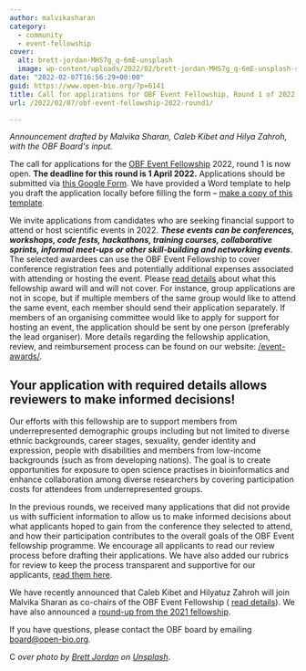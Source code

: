 ```yaml
---
author: malvikasharan
category:
  - community
  - event-fellowship
cover:
  alt: brett-jordan-MHS7g_q-6mE-unsplash
  image: wp-content/uploads/2022/02/brett-jordan-MHS7g_q-6mE-unsplash-scaled.jpg
date: "2022-02-07T16:56:29+00:00"
guid: https://www.open-bio.org/?p=6141
title: Call for applications for OBF Event Fellowship, Round 1 of 2022
url: /2022/02/07/obf-event-fellowship-2022-round1/

---
```

_Announcement drafted by Malvika Sharan, Caleb Kibet and Hilya Zahroh, with the OBF Board's input._

The call for applications for the [OBF Event Fellowship](/event-awards/) 2022, round 1 is now open. **The deadline for this round is 1 April 2022.** Applications should be submitted via [this Google Form](https://forms.gle/Rt7Si7eT2MuTqrQZ9). We have provided a Word template to help you draft the application locally before filling the form – [make a copy of this template](https://docs.google.com/document/d/1tgzkHS84L8m3RwYoL7X86Axb6p_OiqNWaoJpiV4q8S0/).

We invite applications from candidates who are seeking financial support to attend or host scientific events in 2022. **_These events can be conferences, workshops, code fests, hackathons, training courses, collaborative sprints, informal meet-ups or other skill-building and networking events_**. The selected awardees can use the OBF Event Fellowship to cover conference registration fees and potentially additional expenses associated with attending or hosting the event. Please [read details](https://github.com/OBF/obf-docs/blob/event-fellowship-rubric/Travel_fellowships.md#what-does-the-event-fellowship-cover) about what this fellowship award will and will not cover. For instance, group applications are not in scope, but if multiple members of the same group would like to attend the same event, each member should send their application separately. If members of an organising committee would like to apply for support for hosting an event, the application should be sent by one person (preferably the lead organiser). More details regarding the fellowship application, review, and reimbursement process can be found on our website: [/event-awards/](/event-awards/).

## Your application with required details allows reviewers to make informed decisions!

Our efforts with this fellowship are to support members from underrepresented demographic groups including but not limited to diverse ethnic backgrounds, career stages, sexuality, gender identity and expression, people with disabilities and members from low-income backgrounds (such as from developing nations). The goal is to create opportunities for exposure to open science practises in bioinformatics and enhance collaboration among diverse researchers by covering participation costs for attendees from underrepresented groups.

In the previous rounds, we received many applications that did not provide us with sufficient information to allow us to make informed decisions about what applicants hoped to gain from the conference they selected to attend, and how their participation contributes to the overall goals of the OBF Event fellowship programme. We encourage all applicants to read our review process before drafting their applications. We have also added our rubrics for review to keep the process transparent and supportive for our applicants, [read them here](https://github.com/OBF/obf-docs/blob/event-fellowship-rubric/Travel_fellowships.md#review-process).

We have recently announced that Caleb Kibet and Hilyatuz Zahroh will join Malvika Sharan as co-chairs of the OBF Event Fellowship ( [read details](/2022/02/07/obf-event-fellowship-update/)). We have also announced a [round-up from the 2021 fellowship](/2022/02/07/2021-obf-fellowship-roundup/).


If you have questions, please contact the OBF board by emailing [board@open-bio.org](mailto:board@open-bio.org).

C _over photo by [Brett Jordan](https://unsplash.com/@brett_jordan?utm_source=unsplash&utm_medium=referral&utm_content=creditCopyText) on [Unsplash](https://unsplash.com/s/photos/apply?utm_source=unsplash&utm_medium=referral&utm_content=creditCopyText)_.

